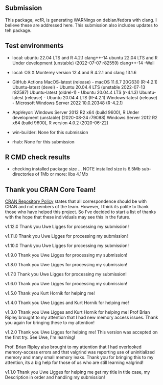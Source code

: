 
## Submission

This package, vcfR, is generating WARNings on debian/fedora with clang. I believe these are addressed here. This submission also includes updates to teh package.

## Test environments

* local:
ubuntu 22.04 LTS and R 4.2.1 clang++-14
ubuntu 22.04 LTS and R Under development (unstable) (2022-07-07 r82559) clang++-14 -Wall

* local:
OS X Monterey version 12.4 and R 4.2.1 and clang 13.1.6

* GitHub Actions
MacOS-latest (release) - macOS 11.6.7 20G630 (R-4.2.1)
Ubuntu-latest (devel) - Ubuntu 20.04.4 LTS (unstable 2022-07-13 r82587)
Ubuntu-latest (oldrel-1) - Ubuntu 20.04.4 LTS (r-4.1.3)
Ubuntu-latest (release) - Ubuntu 20.04.4 LTS (R-4.2.1)
Windows-latest (release) -  Microsoft Windows Server 2022 10.0.20348 (R-4.2.1)

* AppVeyor:
Windows Server 2012 R2 x64 (build 9600), R Under development (unstable) (2020-08-24 r79088)
Windows Server 2012 R2 x64 (build 9600), R version 4.0.2 (2020-06-22)

* win-builder:
None for this submission

* rhub:
None for this submission


## R CMD check results


* checking installed package size ... NOTE
  installed size is  6.5Mb
  sub-directories of 1Mb or more:
    libs   4.1Mb




## Thank you CRAN Core Team!

[CRAN Repository Policy](https://cran.r-project.org/web/packages/policies.html) states that all correspondence should be with CRAN and not members of the team.
However, I think its polite to thank those who have helped this project.
So I've decided to start a list of thanks with the hope that these individuals may see this in the future.

v1.12.0 Thank you Uwe Ligges for processing my submission!

v1.11.0 Thank you Uwe Ligges for processing my submission!

v1.10.0 Thank you Uwe Ligges for processing my submission!

v1.9.0 Thank you Uwe Ligges for processing my submission!

v1.8.0 Thank you Uwe Ligges for processing my submission!

v1.7.0 Thank you Uwe Ligges for processing my submission!

v1.6.0 Thank you Uwe Ligges for processing my submission!

v1.5.0 Thank you Kurt Hornik for helping me!

v1.4.0 Thank you Uwe Ligges and Kurt Hornik for helping me!

v1.3.0 Thank you Uwe Ligges and Kurt Hornik for helping me!
Prof Brian Ripley brought to my attention that I had new memory access issues.
Thank you again for bringing these to my attention!

v1.2.0 Thank you Uwe Ligges for helping me!
This version was accepted on the first try.
See Uwe, I'm learning!

Prof. Brian Ripley also brought to my attention that I had overlooked memory-access errors and that valgrind was reporting use of uninitialized memory and many small memory leaks.
Thank you for bringing this to my attention, its a big help for those of us who are still learning valgrind!

v1.1.0 Thank you Uwe Ligges for helping me get my title in title case, my Description in order and handling my submission!

